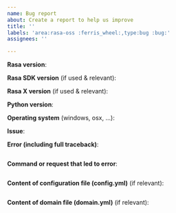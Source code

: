 ```yaml
---
name: Bug report
about: Create a report to help us improve
title: ''
labels: 'area:rasa-oss :ferris_wheel:,type:bug :bug:'
assignees: ''

---
```


<!-- THIS INFORMATION IS MANDATORY - YOUR ISSUE WILL BE CLOSED IF IT IS MISSING. If you don't know your Rasa version, use `rasa --version`. 
Please format any code or console output with three ticks ``` above and below.
If you are asking a usage question (e.g. "How do I do xyz") please post your question on https://forum.rasa.com instead -->

**Rasa version**:

**Rasa SDK version** (if used & relevant):

**Rasa X version** (if used & relevant):

**Python version**:

**Operating system** (windows, osx, ...):

**Issue**:



**Error (including full traceback)**:
```

```

**Command or request that led to error**:
```

```

**Content of configuration file (config.yml)** (if relevant):
```yml

```

**Content of domain file (domain.yml)** (if relevant):
```yml

```
